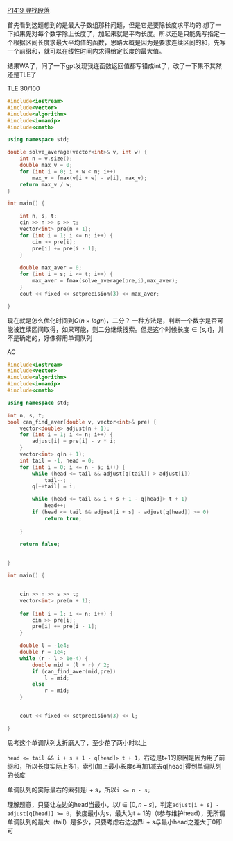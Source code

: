[P1419 寻找段落](https://www.luogu.com.cn/problem/P1419)

首先看到这题想到的是最大子数组那种问题，但是它是要除长度求平均的.想了一下如果先对每个数字除上长度了，加起来就是平均长度。所以还是只能先写指定一个根据区间长度求最大平均值的函数，思路大概是因为是要求连续区间的和，先写一个前缀和，就可以在线性时间内求得给定长度的最大值。

结果WA了，问了一下gpt发现我连函数返回值都写错成int了，改了一下果不其然还是TLE了

TLE 30/100
```c++
#include<iostream>
#include<vector>
#include<algorithm>
#include<iomanip>
#include<cmath>

using namespace std;

double solve_average(vector<int>& v, int w) {
	int n = v.size();
	double max_v = 0;
	for (int i = 0; i + w < n; i++)
		max_v = fmax(v[i + w] - v[i], max_v);
	return max_v / w;
}

int main() {

	int n, s, t;
	cin >> n >> s >> t;
	vector<int> pre(n + 1);
	for (int i = 1; i <= n; i++) {
		cin >> pre[i];
		pre[i] += pre[i - 1];
	}
	
	double max_aver = 0;
	for (int i = s; i <= t; i++) {
		max_aver = fmax(solve_average(pre,i),max_aver);
	}
	cout << fixed << setprecision(3) << max_aver;

}
```

现在就是怎么优化时间到$O(n\times logn)$，二分？
一种方法是，判断一个数字是否可能被连续区间取得，如果可能，则二分继续搜索。但是这个时候长度$\in[s,t]$，并不是确定的，好像得用单调队列

AC
```c++
#include<iostream>
#include<vector>
#include<algorithm>
#include<iomanip>
#include<cmath>

using namespace std;

int n, s, t;
bool can_find_aver(double v, vector<int>& pre) {
	vector<double> adjust(n + 1);
	for (int i = 1; i <= n; i++) {
		adjust[i] = pre[i] - v * i;
	}
	vector<int> q(n + 1);
	int tail = -1, head = 0;
	for (int i = 0; i <= n - s; i++) {
		while (head <= tail && adjust[q[tail]] > adjust[i])
			tail--;
		q[++tail] = i;

		while (head <= tail && i + s + 1 - q[head]> t + 1)
			head++;
		if (head <= tail && adjust[i + s] - adjust[q[head]] >= 0)
			return true;
		
	}
	
	return false;


}

int main() {


	cin >> n >> s >> t;
	vector<int> pre(n + 1);
	
	for (int i = 1; i <= n; i++) {
		cin >> pre[i];
		pre[i] += pre[i - 1];
	}

	double l = -1e4;
	double r = 1e4;
	while (r - l > 1e-4) {
		double mid = (l + r) / 2;
		if (can_find_aver(mid,pre))
			l = mid;
		else
			r = mid;
	}


	cout << fixed << setprecision(3) << l;

}
```

思考这个单调队列太折磨人了，至少花了两小时以上

`head <= tail && i + s + 1 - q[head]> t + 1`，右边是t+1的原因是因为用了前缀和，所以长度实际上多1，索引i加上最小长度s再加1减去q[head]得到单调队列的长度

单调队列的实际最右的索引是i + s，所以`i <= n - s;`

理解题意，只要让左边的head当最小，以$i\in[0,n-s]$，判定`adjust[i + s] - adjust[q[head]] >= 0`，长度最小为s，最大为t + 1的（t参与维护head），无所谓单调队列的最大（tail）是多少，只要考虑右边边界i + s与最小head之差大于0即可